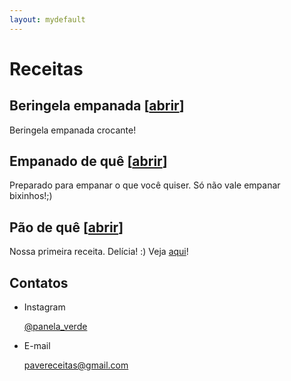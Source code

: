 ```yaml
---
layout: mydefault
---
```

# Receitas

## Beringela empanada [[abrir](./receitas/beringela_empanada.md)]

Beringela empanada crocante!

## Empanado de quê [[abrir](./receitas/empanado_de_que.md)]

Preparado para empanar o que você quiser. Só não vale empanar bixinhos!;)

## Pão de quê [[abrir](./receitas/pao_de_que.md)]

Nossa primeira receita. Delícia! :)
Veja [aqui](/receitas/pao_de_que.md)!

## Contatos

* Instagram

  [@panela_verde](https://www.instagram.com/panela_verde/)

* E-mail

  [pavereceitas@gmail.com](mailto:pavereceitas@gmail.com)
